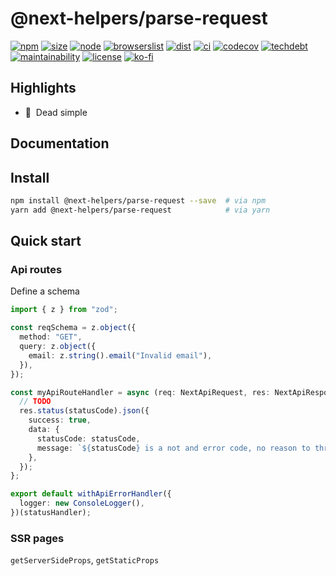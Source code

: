 # @next-helpers/parse-request

[![npm](https://img.shields.io/npm/v/@next-helpers/parse-request?style=for-the-badge&labelColor=222)](https://www.npmjs.com/package/@next-helpers/parse-request)
[![size](https://img.shields.io/bundlephobia/minzip/@next-helpers/parse-request@latest?label=MinGZIP&style=for-the-badge&labelColor=333&color=informational)](https://bundlephobia.com/package/@next-helpers/parse-request@latest)
[![node](https://img.shields.io/static/v1?label=Node&message=14%2b&logo=node.js&style=for-the-badge&labelColor=444&color=informational)](https://browserslist.dev/?q=PjAuMjUlLCBub3QgZGVhZA%3D%3D)
[![browserslist](https://img.shields.io/static/v1?label=Browser&message=>0.25%&logo=googlechrome&style=for-the-badge&labelColor=444&color=informational)](https://browserslist.dev/?q=PjAuMjUlLCBub3QgZGVhZA%3D%3D)
[![dist](https://img.shields.io/static/v1?label=&message=cjs|esm|treeshake&logo=webpack&style=for-the-badge&labelColor=444&color=informational)](https://github.com/belgattitude/http-exception/blob/main/packages/http-exception/.size-limit.cjs)
[![ci](https://img.shields.io/github/checks-status/belgattitude/http-exception/main?label=CI&logo=github&style=for-the-badge&labelColor=444)](https://github.com/belgattitude/http-exception/actions?query=branch%3Amain)
[![codecov](https://img.shields.io/codecov/c/github/belgattitude/http-exception?logo=codecov&style=for-the-badge&labelColor=444)](https://codecov.io/gh/belgattitude/http-exception)
[![techdebt](https://img.shields.io/codeclimate/tech-debt/belgattitude/http-exception?label=TechDebt&logo=code-climate&style=for-the-badge&labelColor=444)](https://codeclimate.com/github/belgattitude/http-exception)
[![maintainability](https://img.shields.io/codeclimate/maintainability/belgattitude/http-exception?label=Maintainability&logo=code-climate&style=for-the-badge&labelColor=444)](https://codeclimate.com/github/belgattitude/http-exception)
[![license](https://img.shields.io/npm/l/@next-helpers/parse-request?style=for-the-badge&labelColor=000000)](https://github.com/belgattitude/http-exception/blob/main/LICENSE)
[![ko-fi](https://img.shields.io/badge/Ko--fi-F16061?style=for-the-badge&logo=ko-fi&logoColor=white)](https://ko-fi.com/belgattitude)

## Highlights

- 🚀&nbsp; Dead simple

## Documentation

## Install

```bash
npm install @next-helpers/parse-request --save  # via npm
yarn add @next-helpers/parse-request            # via yarn
```

## Quick start

### Api routes

Define a schema

```typescript
import { z } from "zod";

const reqSchema = z.object({
  method: "GET",
  query: z.object({
    email: z.string().email("Invalid email"),
  }),
});

const myApiRouteHandler = async (req: NextApiRequest, res: NextApiResponse) => {
  // TODO
  res.status(statusCode).json({
    success: true,
    data: {
      statusCode: statusCode,
      message: `${statusCode} is a not and error code, no reason to throw.`,
    },
  });
};

export default withApiErrorHandler({
  logger: new ConsoleLogger(),
})(statusHandler);
```

### SSR pages

`getServerSideProps`, `getStaticProps`
